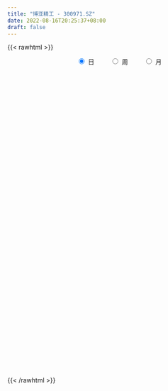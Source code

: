 ```yaml
---
title: "博亚精工 - 300971.SZ"
date: 2022-08-16T20:25:37+08:00
draft: false
---
```

{{< rawhtml >}}
    <div style="text-align: center">
        <label style="padding: 1rem;"><input style="margin-right: .5rem" type="radio" name="period" value="D" checked onclick="period_change(this)">日</label>
        <label style="padding: 1rem;"><input style="margin-right: .5rem" type="radio" name="period" value="W" onclick="period_change(this)">周</label>
        <label style="padding: 1rem;"><input style="margin-right: .5rem" type="radio" name="period" value="M" onclick="period_change(this)">月</label>
    </div>
    <div id="chart" style="height: 700px;"></div> 
    <script type="text/javascript">
        const D_v = [139037.34,92445.89,73125.87,80914.86,70982.46,44482.24,41863.91,31491.57,35878.96,38250.57,38252.52,32068.33,35943.64,37790.79,27698.9,36120.5,53843.96,32982.58,24086.27,30778.63,22217.7,20550.76,42013.86,30377.61,40845.76,30588.51,29373.66,22307.16,25020.8,30353.34,25130.33,26266.7,23688.83,17974.79,16835.4,39855.44,29773.7,24817.72,25462.7,28750.96,23483.54,11874.66,13278.51,14773.24,32583.2,26816.09,20167.13,13720.23,10401.37,14699.93,9747.79,11817.84,10522.97,8174.09,14219.99,10312.87,15884.62,14736.74,14539.2,12418.64,8589.17,10529.0,8806.54,10210.83,12000.91,11700.6,15303.2,32148.65,19069.82,16508.05,16596.69,12438.22,11035.95,19103.13,21287.46,18340.95,29730.82,23813.06,22858.8,34805.84,32520.82,26031.3,54473.54,50428.42,39341.34,28431.37,33750.84,53819.35,79688.36,72992.7,46280.64,63978.43,82988.38,76992.22,65576.5,46847.44,43279.73,41895.03,33385.56,23165.41,31147.27,23696.24,18544.94,17124.68,38862.53,26803.94,30220.03,31107.67,13638.78,11041.52,14353.0,12096.36,11744.8,10891.8,10308.0,6883.0,6713.01,8104.0,8743.44,18357.07,12492.35,12046.59,9754.99,17298.83,13247.57,17048.71,10240.09,19320.27,14662.64,16049.77,7412.18,9829.27,20187.43,10122.27,11365.6,14155.01,19912.42,14604.17,16377.91,14908.81,18852.88,17145.73,14568.27,19459.71,13907.66,16997.96,15174.64,14333.63,10819.75,12410.38,11477.42,9257.0,10459.89,12317.5,14557.92,10932.05,11092.56,8503.95,13274.49,8085.26,5998.66,6640.9,10008.38,8661.92,18038.24,13826.52,8731.03,6072.48,7155.61,6963.8,8156.15,3918.15,9098.05,5809.95,7680.36,8237.14,8328.64,14614.48,9304.7,17328.87,9937.96,13845.85,9403.01,12846.77,17385.34,8218.49,11341.75,6551.11,9371.3,5105.4,4193.04,5893.92,4062.8,4798.1,4263.24,2868.82,5814.95,3989.32,3767.73,3639.46,3730.65,3087.0,16013.3,9485.61,7870.76,6098.19,13264.87,8744.95,20960.9,16508.02,11023.21,9572.94,9367.06,12625.87,14267.26,16749.19,13642.8,11713.66,9376.54,6799.69,5358.45,5857.22,6243.38,7428.01,4466.18,5063.0,4900.79,5159.48,5168.4,3414.0,4132.76,3792.45,3078.92,3521.45,3379.19,3052.69,4772.66,5746.25,4894.22,18292.88,20628.84,12759.67,10125.26,19144.1,13933.22,10945.5,9402.0,9810.4,18418.84,10877.08,11040.04,7195.5,8063.53,7689.45,8693.87,6539.0,9385.7,10188.05,5123.45,4522.35,4417.0,6827.85,4347.96,4853.0,5460.9,4904.7,8486.0,4330.45,6180.9,4613.0,5435.99,5333.0,5062.82,6807.0,8737.83,7048.06,6039.0,5736.35,4465.0,5235.5,7412.05,6096.5,5638.0,12151.38,7800.06,13811.1,10805.5,8774.19,8702.0,15841.24,28731.44,23658.76,11622.0,8673.65,7614.75,10191.57,5886.9,5772.9,6019.45,6713.8,7784.4,7084.64,7725.65,5341.5,7563.92,4655.3,21205.6,12642.5,14460.99,7634.55,7216.95,17738.0,25121.0,53844.33,78390.38,51540.4,38735.0,25691.38,24437.05,17673.92,14945.0,29758.02,26759.88,21354.76,19085.13,14288.8]
const D_histogram = [0.0,0.0031908832,-0.0530577512,-0.3081419205,-0.6903706923,-0.9277405084,-1.005512697,-0.9992196535,-1.0448641177,-0.9153476196,-0.7420117876,-0.6966631819,-0.4808823071,-0.2884705578,-0.2120326187,-0.0101447372,0.1226045862,0.1562793968,0.1869996978,0.1449084734,0.1477631641,0.1246958162,0.2579755738,0.258952298,0.3971717545,0.4479736205,0.4779521157,0.4532892787,0.3620910335,0.3952420335,0.3856313866,0.3928776299,0.3398528842,0.2874325699,0.2489711236,0.3113286649,0.2873948546,0.248265514,0.2253479991,0.0792624087,-0.0976163774,-0.2166542525,-0.2301632937,-0.182039741,-0.0935648235,-0.0014539696,0.0070620964,-0.0111147111,0.0111156404,-0.0273957629,-0.0425472223,-0.0925818375,-0.1444158597,-0.1451917363,-0.0874285201,-0.0334553322,0.017303757,0.07994059,0.1057131307,0.0895570972,0.0956271008,0.0544650201,0.0291284428,-0.0105542853,-0.0781844424,-0.0798359441,-0.0341211763,0.0612993594,0.0525446573,0.0669024866,-0.0576825592,-0.1088913133,-0.1188347162,-0.0083097325,0.0436740349,0.1384654716,0.2586322712,0.2978321333,0.3294984643,0.4044478833,0.4876356264,0.4479848177,0.5327861617,0.6554704117,0.5604010227,0.5061383443,0.4408528708,0.4840333673,0.8043442501,0.8744884359,0.7419576442,0.7627046455,0.9468966781,1.2478843122,1.1133350585,0.8322072377,0.7356141785,0.4447261578,0.1573357642,-0.0601868442,-0.3544801699,-0.5759956509,-0.7447139603,-0.8532055866,-0.7465613703,-0.7106268953,-0.6426948016,-0.8241995131,-0.934311207,-0.9496537612,-1.0155853846,-1.1183032902,-1.0855349564,-1.0953635933,-0.9667825316,-0.8287380276,-0.7188276296,-0.6510961276,-0.5403923745,-0.314152268,-0.1861842365,-0.0424940425,0.0780878081,0.2325699098,0.2241731757,0.259120651,0.2454225308,0.1356608107,0.0726030648,-0.1392835857,-0.2307264124,-0.2260416881,-0.1053150959,-0.0366452167,0.0533161541,0.1428507043,0.2947453206,0.3820033481,0.4788249086,0.5378213997,0.6306945066,0.6829734104,0.6397792794,0.6792258347,0.6577258195,0.6014827104,0.5090863433,0.4449381451,0.3555334612,0.2516222033,0.1626375071,0.0496501098,-0.0151359946,0.0168997174,-0.0899311724,-0.2218361908,-0.4067092633,-0.5637474069,-0.5476796128,-0.5043930079,-0.4311258354,-0.3597945331,-0.2421799025,-0.1420126595,0.0437617276,0.0365911391,-0.0510159983,-0.077754921,-0.0417895494,-0.0659534837,-0.1716988089,-0.1950077606,-0.1286047663,-0.0704248578,-0.007524862,0.0556915988,0.0965202708,0.1503125401,0.1554608312,0.1888462379,0.1860572769,0.0933085158,0.0681631006,0.0865529595,-0.0597462284,-0.1380906821,-0.263870885,-0.3470938582,-0.4935773205,-0.561779159,-0.5658491046,-0.6437293559,-0.6187329323,-0.6159475612,-0.5352047094,-0.4130796895,-0.2589904519,-0.1344736409,-0.07428009,-0.0688764378,-0.0590115428,-0.0231205264,0.1555278928,0.2422648459,0.258636288,0.3034847787,0.386751932,0.4339694804,0.4953326367,0.5446236722,0.4944545351,0.4427991032,0.3587255397,0.3498200224,0.3092021849,0.3082062734,0.1399413691,-0.0799903652,-0.2204006362,-0.3152308746,-0.419836987,-0.5649732139,-0.577283629,-0.4935313173,-0.4051648105,-0.2946407226,-0.1996017137,-0.1104993253,-0.1105853728,-0.1107950794,-0.1280495447,-0.1560673295,-0.1207220065,-0.0765957508,-0.0661186157,-0.0375636769,-0.0807758126,-0.1607772145,-0.2822515251,-0.1093643298,0.0113801258,0.0401183,-0.0267852893,0.0292605981,0.0342815056,0.0542046767,-0.0351241525,-0.0764862873,-0.3681534789,-0.6078489138,-0.6772125492,-0.7144079316,-0.6244781371,-0.4938975929,-0.3537683278,-0.2052591346,-0.0434985957,0.0786200657,0.1788837629,0.2527655479,0.2992807859,0.3229699689,0.3533486418,0.3842459508,0.4129728686,0.4563993886,0.3851072333,0.3634720049,0.3547593819,0.3384783201,0.3519970654,0.3692810957,0.3884537632,0.4254268867,0.4763927549,0.4532375907,0.4112472067,0.3223390931,0.2507077245,0.2154248885,0.1525908885,0.1079814377,0.0922034103,0.0746916681,0.0849207962,0.1124457615,0.0687019753,0.0794277012,0.1069579774,0.1752428906,0.3014690672,0.2614255601,0.2092918241,0.1831067404,0.1466995018,0.0805704955,0.0354714846,-0.0069265473,-0.0211425837,-0.0711462893,-0.175897294,-0.1846262745,-0.1444174784,-0.1557243432,-0.1109423751,-0.0618176465,0.0456688099,0.0729538253,0.1166584295,0.1138525439,0.0964604432,0.1306064592,0.1445519448,0.2405021165,0.31909373,0.2766590089,0.1893173875,0.1379646947,0.0624071073,0.0405909933,0.0222394601,0.0848283382,0.0791647733,0.0429637164,0.048134398,0.0354593087]
const D_fast = [0.0,0.003988604,-0.0655244681,-0.3976441176,-0.9524655624,-1.4217705057,-1.7509208686,-1.9944327384,-2.301293232,-2.4006136389,-2.4127807538,-2.5415979435,-2.4460376455,-2.3257435357,-2.3023137512,-2.102962054,-1.9395615841,-1.8668169243,-1.7893466989,-1.7952108049,-1.7554153232,-1.7473087171,-1.5495350659,-1.4838202673,-1.2463078721,-1.083512601,-0.9340460769,-0.8453865942,-0.846062081,-0.7141005726,-0.6273033729,-0.5218377222,-0.4898992468,-0.4704614186,-0.446680084,-0.3064903765,-0.2585754731,-0.2356384352,-0.2022189504,-0.3284889386,-0.529771819,-0.7029732572,-0.7740231219,-0.7714095045,-0.7063257928,-0.6145784313,-0.6042968412,-0.6252523265,-0.6002430648,-0.6456034089,-0.6713916739,-0.7445717484,-0.8325097356,-0.8695835463,-0.8336774601,-0.7880681052,-0.7329830767,-0.6503610963,-0.5981602729,-0.5919270321,-0.5619502533,-0.589496079,-0.6075505455,-0.649871845,-0.7370481127,-0.7586586004,-0.7214741266,-0.6107287512,-0.6063472889,-0.575263838,-0.7142695235,-0.792701106,-0.8323531879,-0.7239056374,-0.6610033612,-0.5315955567,-0.3467706892,-0.2331127938,-0.1190718467,0.0569895432,0.2620861928,0.3344315885,0.552429473,0.8389813259,0.8840121926,0.9562841003,1.0012118444,1.1654006828,1.6867976282,1.9755639229,2.0285225422,2.239945705,2.6608619071,3.2738206192,3.4176051302,3.3445291188,3.4318396042,3.252133123,3.0040766705,2.771507351,2.3885939828,2.023079589,1.6681827895,1.3463897667,1.2663936403,1.1246713915,1.0319297848,0.644375195,0.3006856994,0.0479297049,-0.2718982647,-0.6541919928,-0.8928073982,-1.1764769334,-1.2895915045,-1.3587315074,-1.4285280168,-1.5235705467,-1.5479648873,-1.4002628477,-1.3188408754,-1.185774192,-1.0456703894,-0.8330458103,-0.7853992505,-0.6856716124,-0.6380140999,-0.7138606174,-0.758767597,-1.005475144,-1.1545995738,-1.2064252715,-1.1120274532,-1.0525188782,-0.9492284689,-0.8239812427,-0.5984002962,-0.4156414317,-0.199113644,-0.005661803,0.2448849305,0.467907187,0.5846578758,0.7939108898,0.9368423294,1.030969898,1.0658451167,1.1129314548,1.1124101362,1.0714044291,1.0230791096,0.9225042398,0.8539341368,0.8901947782,0.7608810952,0.573517029,0.2869666407,-0.0110083546,-0.1318604636,-0.2146721108,-0.2491863972,-0.2678037281,-0.2107340731,-0.146069995,0.0506448239,0.0526220203,-0.0477391167,-0.0939167697,-0.0683987854,-0.1090510907,-0.257721118,-0.3297820099,-0.2955302071,-0.2549565131,-0.1939377328,-0.1167983723,-0.0518396327,0.0395307717,0.0835442706,0.1641412368,0.207866595,0.1384449629,0.1303403228,0.1703684216,0.0091326766,-0.1037344477,-0.2954823718,-0.4654788095,-0.7353566019,-0.9440032302,-1.0895354519,-1.3283480422,-1.4580348517,-1.6092363709,-1.6622946965,-1.6434395989,-1.5540979743,-1.4631995736,-1.4215760451,-1.4333915023,-1.438279493,-1.4081686083,-1.1906382159,-1.0433350513,-0.9623045371,-0.8415848518,-0.6616297155,-0.5059197971,-0.3207234815,-0.135276528,-0.0618320313,-0.0027876874,0.0028201341,0.0813696223,0.118052331,0.194107988,0.0608284258,-0.1791008997,-0.3746113298,-0.5482492868,-0.757814646,-1.0441941764,-1.2008254988,-1.2404560163,-1.2533807122,-1.2165168049,-1.1713782244,-1.1099006674,-1.1376330581,-1.1655415345,-1.214808386,-1.2818430031,-1.2766781818,-1.2517008638,-1.2577533826,-1.2385893631,-1.3019954519,-1.4221911574,-1.6142283494,-1.4686822365,-1.3450927494,-1.3063250002,-1.3799249118,-1.3165638749,-1.302972591,-1.2694982508,-1.3676081181,-1.4280918247,-1.8117973861,-2.2034550494,-2.4421218221,-2.6579191873,-2.7241089272,-2.7170027812,-2.6653155981,-2.5681211885,-2.4172352986,-2.2754616207,-2.1304769828,-1.9934038109,-1.8720683763,-1.7676367011,-1.6489208678,-1.5219620711,-1.3899919361,-1.232465569,-1.2074809159,-1.1382481431,-1.0582709206,-0.9899324025,-0.8884143908,-0.7788100866,-0.6625239783,-0.519194133,-0.3491300761,-0.2589758426,-0.198154425,-0.2064777653,-0.2154322027,-0.1968588166,-0.2215450945,-0.2391591859,-0.2318863607,-0.2307251859,-0.1992658588,-0.1436294531,-0.1701977455,-0.1396150943,-0.0853453237,0.0267503122,0.2283437555,0.2536566384,0.2538458585,0.2734374599,0.2737050968,0.2277187143,0.1914875746,0.1473579059,0.1278562235,0.0600659456,-0.0886593827,-0.1435449318,-0.1394405052,-0.1896784558,-0.1726320815,-0.1389617645,-0.0200581057,0.0254653661,0.0983345777,0.1239918281,0.1307148382,0.197512469,0.2475959408,0.4036716416,0.5620366876,0.5887667187,0.5487544442,0.531892925,0.4719371145,0.4602687488,0.4474770806,0.5312730433,0.5454006717,0.5199405439,0.537144825,0.5333345629]
const D_slow = [0.0,0.0007977208,-0.012466717,-0.0895021971,-0.2620948702,-0.4940299973,-0.7454081715,-0.9952130849,-1.2564291143,-1.4852660192,-1.6707689661,-1.8449347616,-1.9651553384,-2.0372729778,-2.0902811325,-2.0928173168,-2.0621661703,-2.0230963211,-1.9763463966,-1.9401192783,-1.9031784873,-1.8720045332,-1.8075106398,-1.7427725653,-1.6434796266,-1.5314862215,-1.4119981926,-1.2986758729,-1.2081531145,-1.1093426062,-1.0129347595,-0.914715352,-0.829752131,-0.7578939885,-0.6956512076,-0.6178190414,-0.5459703277,-0.4839039492,-0.4275669495,-0.4077513473,-0.4321554416,-0.4863190048,-0.5438598282,-0.5893697634,-0.6127609693,-0.6131244617,-0.6113589376,-0.6141376154,-0.6113587053,-0.618207646,-0.6288444516,-0.6519899109,-0.6880938759,-0.7243918099,-0.74624894,-0.754612773,-0.7502868338,-0.7303016863,-0.7038734036,-0.6814841293,-0.6575773541,-0.6439610991,-0.6366789884,-0.6393175597,-0.6588636703,-0.6788226563,-0.6873529504,-0.6720281105,-0.6588919462,-0.6421663246,-0.6565869644,-0.6838097927,-0.7135184717,-0.7155959049,-0.7046773961,-0.6700610282,-0.6054029604,-0.5309449271,-0.448570311,-0.3474583402,-0.2255494336,-0.1135532292,0.0196433113,0.1835109142,0.3236111699,0.450145756,0.5603589736,0.6813673155,0.882453378,1.101075487,1.286564898,1.4772410594,1.713965229,2.025936307,2.3042700716,2.5123218811,2.6962254257,2.8074069652,2.8467409062,2.8316941952,2.7430741527,2.59907524,2.4128967499,2.1995953532,2.0129550106,1.8352982868,1.6746245864,1.4685747081,1.2349969064,0.9975834661,0.7436871199,0.4641112974,0.1927275583,-0.0811133401,-0.3228089729,-0.5299934798,-0.7097003872,-0.8724744191,-1.0075725128,-1.0861105798,-1.1326566389,-1.1432801495,-1.1237581975,-1.0656157201,-1.0095724261,-0.9447922634,-0.8834366307,-0.849521428,-0.8313706618,-0.8661915583,-0.9238731614,-0.9803835834,-1.0067123574,-1.0158736615,-1.002544623,-0.9668319469,-0.8931456168,-0.7976447798,-0.6779385526,-0.5434832027,-0.3858095761,-0.2150662235,-0.0551214036,0.1146850551,0.2791165099,0.4294871875,0.5567587734,0.6679933097,0.756876675,0.8197822258,0.8604416026,0.87285413,0.8690701314,0.8732950607,0.8508122676,0.7953532199,0.6936759041,0.5527390523,0.4158191491,0.2897208972,0.1819394383,0.091990805,0.0314458294,-0.0040573355,0.0068830964,0.0160308812,0.0032768816,-0.0161618487,-0.026609236,-0.0430976069,-0.0860223091,-0.1347742493,-0.1669254409,-0.1845316553,-0.1864128708,-0.1724899711,-0.1483599034,-0.1107817684,-0.0719165606,-0.0247050011,0.0218093181,0.0451364471,0.0621772222,0.0838154621,0.068878905,0.0343562345,-0.0316114868,-0.1183849513,-0.2417792815,-0.3822240712,-0.5236863473,-0.6846186863,-0.8393019194,-0.9932888097,-1.1270899871,-1.2303599094,-1.2951075224,-1.3287259326,-1.3472959551,-1.3645150646,-1.3792679502,-1.3850480819,-1.3461661087,-1.2855998972,-1.2209408252,-1.1450696305,-1.0483816475,-0.9398892774,-0.8160561182,-0.6799002002,-0.5562865664,-0.4455867906,-0.3559054057,-0.2684504001,-0.1911498539,-0.1140982855,-0.0791129432,-0.0991105345,-0.1542106936,-0.2330184122,-0.337977659,-0.4792209625,-0.6235418697,-0.746924699,-0.8482159017,-0.9218760823,-0.9717765107,-0.9994013421,-1.0270476853,-1.0547464551,-1.0867588413,-1.1257756737,-1.1559561753,-1.175105113,-1.1916347669,-1.2010256862,-1.2212196393,-1.2614139429,-1.3319768242,-1.3593179067,-1.3564728752,-1.3464433002,-1.3531396225,-1.345824473,-1.3372540966,-1.3237029274,-1.3324839656,-1.3516055374,-1.4436439071,-1.5956061356,-1.7649092729,-1.9435112558,-2.09963079,-2.2231051883,-2.3115472702,-2.3628620539,-2.3737367028,-2.3540816864,-2.3093607457,-2.2461693587,-2.1713491622,-2.09060667,-2.0022695096,-1.9062080219,-1.8029648047,-1.6888649576,-1.5925881492,-1.501720148,-1.4130303025,-1.3284107225,-1.2404114562,-1.1480911822,-1.0509777415,-0.9446210198,-0.825522831,-0.7122134333,-0.6094016317,-0.5288168584,-0.4661399273,-0.4122837051,-0.374135983,-0.3471406236,-0.324089771,-0.305416854,-0.2841866549,-0.2560752146,-0.2388997208,-0.2190427955,-0.1923033011,-0.1484925785,-0.0731253117,-0.0077689216,0.0445540344,0.0903307195,0.127005595,0.1471482188,0.15601609,0.1542844532,0.1489988072,0.1312122349,0.0872379114,0.0410813428,0.0049769732,-0.0339541126,-0.0616897064,-0.077144118,-0.0657269156,-0.0474884592,-0.0183238518,0.0101392841,0.0342543949,0.0669060098,0.103043996,0.1631695251,0.2429429576,0.3121077098,0.3594370567,0.3939282304,0.4095300072,0.4196777555,0.4252376205,0.4464447051,0.4662358984,0.4769768275,0.489010427,0.4978752542]
const D_data = [['2021-04-15', 50.0, 45.26, 45.02, 53.28],['2021-04-16', 41.66, 45.31, 41.22, 46.0],['2021-04-19', 44.0, 44.4, 42.0, 45.36],['2021-04-20', 44.65, 40.91, 40.66, 45.25],['2021-04-21', 39.45, 37.16, 37.0, 40.2],['2021-04-22', 37.1, 36.59, 36.11, 37.58],['2021-04-23', 36.95, 36.87, 36.76, 37.77],['2021-04-26', 36.18, 36.8, 35.86, 37.28],['2021-04-27', 36.6, 35.06, 34.63, 36.69],['2021-04-28', 35.35, 36.5, 35.3, 37.09],['2021-04-29', 36.27, 36.98, 36.13, 37.71],['2021-04-30', 36.59, 35.14, 35.03, 37.4],['2021-05-06', 35.12, 37.24, 34.8, 37.24],['2021-05-07', 37.6, 37.46, 36.61, 38.52],['2021-05-10', 37.59, 36.24, 36.11, 37.6],['2021-05-11', 35.86, 38.18, 35.72, 38.18],['2021-05-12', 38.8, 37.97, 37.9, 40.98],['2021-05-13', 37.14, 37.0, 36.4, 37.95],['2021-05-14', 37.2, 36.99, 36.72, 37.6],['2021-05-17', 37.0, 35.9, 35.4, 37.17],['2021-05-18', 35.63, 36.2, 35.63, 36.97],['2021-05-19', 36.04, 35.66, 35.61, 36.54],['2021-05-20', 35.66, 37.81, 35.5, 38.12],['2021-05-21', 37.3, 36.47, 36.21, 37.74],['2021-05-24', 36.37, 38.59, 36.02, 38.68],['2021-05-25', 38.99, 38.12, 37.55, 39.2],['2021-05-26', 37.97, 38.24, 37.32, 38.62],['2021-05-27', 38.2, 37.75, 37.56, 38.2],['2021-05-28', 37.78, 36.75, 36.66, 38.14],['2021-05-31', 36.76, 38.29, 36.67, 38.36],['2021-06-01', 37.92, 37.98, 37.61, 38.46],['2021-06-02', 38.24, 38.36, 37.82, 38.69],['2021-06-03', 38.67, 37.65, 37.61, 38.76],['2021-06-04', 37.38, 37.51, 37.23, 38.5],['2021-06-07', 37.52, 37.55, 37.23, 38.3],['2021-06-08', 37.53, 39.01, 37.3, 39.38],['2021-06-09', 38.82, 38.19, 38.08, 39.3],['2021-06-10', 38.29, 37.97, 37.65, 38.66],['2021-06-11', 37.52, 38.13, 37.31, 38.35],['2021-06-15', 38.14, 36.19, 35.97, 38.16],['2021-06-16', 35.9, 34.86, 34.71, 36.0],['2021-06-17', 34.32, 34.59, 34.32, 35.06],['2021-06-18', 34.65, 35.3, 34.65, 35.45],['2021-06-21', 34.89, 35.92, 34.89, 35.97],['2021-06-22', 36.51, 36.6, 36.51, 38.5],['2021-06-23', 36.53, 37.01, 36.53, 38.2],['2021-06-24', 36.6, 36.15, 36.03, 37.54],['2021-06-25', 36.0, 35.7, 35.6, 36.27],['2021-06-28', 36.39, 36.13, 35.69, 36.39],['2021-06-29', 36.23, 35.23, 35.01, 36.23],['2021-06-30', 35.23, 35.26, 35.08, 35.54],['2021-07-01', 35.51, 34.5, 34.46, 35.51],['2021-07-02', 34.79, 34.01, 33.88, 34.89],['2021-07-05', 34.01, 34.29, 33.92, 34.3],['2021-07-06', 34.8, 34.98, 34.19, 35.24],['2021-07-07', 34.68, 35.08, 34.61, 35.23],['2021-07-08', 35.12, 35.21, 34.81, 35.74],['2021-07-09', 35.21, 35.6, 35.01, 35.82],['2021-07-12', 36.0, 35.35, 35.17, 36.0],['2021-07-13', 35.59, 34.83, 34.72, 35.59],['2021-07-14', 34.76, 35.06, 34.6, 35.11],['2021-07-15', 35.05, 34.34, 34.07, 35.09],['2021-07-16', 34.35, 34.3, 34.1, 34.85],['2021-07-19', 34.08, 33.86, 33.68, 34.53],['2021-07-20', 33.83, 33.09, 32.91, 33.83],['2021-07-21', 33.3, 33.57, 32.95, 33.86],['2021-07-22', 33.57, 34.14, 33.08, 34.17],['2021-07-23', 34.5, 35.06, 34.26, 35.86],['2021-07-26', 34.6, 33.94, 33.65, 35.34],['2021-07-27', 34.34, 34.2, 33.82, 35.23],['2021-07-28', 33.79, 32.07, 32.04, 34.0],['2021-07-29', 32.07, 32.35, 32.07, 32.78],['2021-07-30', 32.0, 32.51, 31.9, 32.8],['2021-08-02', 32.51, 34.14, 32.05, 34.18],['2021-08-03', 34.4, 33.76, 33.67, 35.28],['2021-08-04', 33.73, 34.67, 33.73, 34.85],['2021-08-05', 34.74, 35.64, 34.41, 35.96],['2021-08-06', 36.0, 35.2, 34.72, 36.3],['2021-08-09', 35.41, 35.48, 35.16, 36.35],['2021-08-10', 35.39, 36.55, 35.28, 37.37],['2021-08-11', 36.46, 37.4, 36.21, 37.57],['2021-08-12', 37.0, 36.33, 35.71, 37.02],['2021-08-13', 36.2, 38.4, 36.0, 42.01],['2021-08-16', 38.5, 39.93, 37.51, 40.5],['2021-08-17', 39.23, 37.8, 37.58, 39.56],['2021-08-18', 37.33, 38.39, 37.06, 38.6],['2021-08-19', 37.7, 38.38, 36.76, 39.4],['2021-08-20', 39.25, 40.14, 38.5, 42.58],['2021-08-23', 41.46, 45.23, 41.0, 47.67],['2021-08-24', 44.66, 43.97, 43.25, 47.37],['2021-08-25', 43.14, 42.08, 41.61, 43.69],['2021-08-26', 42.27, 44.5, 41.04, 46.37],['2021-08-27', 44.0, 48.02, 42.62, 52.86],['2021-08-30', 48.02, 51.95, 46.22, 54.76],['2021-08-31', 51.82, 48.2, 48.1, 53.33],['2021-09-01', 48.78, 46.36, 45.51, 49.23],['2021-09-02', 46.05, 48.65, 45.56, 49.57],['2021-09-03', 47.6, 46.03, 44.6, 50.88],['2021-09-06', 46.01, 45.15, 43.35, 46.19],['2021-09-07', 44.52, 45.1, 44.37, 45.72],['2021-09-08', 44.72, 42.98, 42.98, 44.97],['2021-09-09', 42.83, 42.5, 41.7, 43.8],['2021-09-10', 42.74, 41.93, 41.3, 42.96],['2021-09-13', 42.0, 41.62, 41.16, 42.65],['2021-09-14', 41.76, 43.97, 41.4, 44.65],['2021-09-15', 43.0, 43.16, 42.21, 44.38],['2021-09-16', 42.95, 43.55, 42.36, 45.36],['2021-09-17', 43.5, 39.75, 39.65, 43.5],['2021-09-22', 38.69, 39.34, 38.59, 40.31],['2021-09-23', 39.92, 39.59, 39.17, 39.95],['2021-09-24', 39.3, 38.07, 37.92, 39.54],['2021-09-27', 37.91, 36.38, 36.15, 38.56],['2021-09-28', 36.59, 37.05, 36.11, 38.1],['2021-09-29', 36.41, 35.71, 35.61, 36.96],['2021-09-30', 36.09, 36.91, 36.0, 37.0],['2021-10-08', 37.12, 36.97, 36.8, 37.5],['2021-10-11', 36.99, 36.58, 35.71, 36.99],['2021-10-12', 36.68, 35.87, 35.06, 36.68],['2021-10-13', 35.6, 36.28, 35.3, 36.88],['2021-10-14', 35.95, 38.15, 35.95, 38.62],['2021-10-15', 37.47, 37.52, 37.02, 38.19],['2021-10-18', 37.01, 38.2, 37.01, 38.61],['2021-10-19', 37.91, 38.48, 37.63, 38.56],['2021-10-20', 38.56, 39.62, 38.19, 40.22],['2021-10-21', 39.0, 38.01, 37.73, 39.01],['2021-10-22', 37.89, 38.68, 36.89, 39.36],['2021-10-25', 38.21, 38.2, 37.69, 38.45],['2021-10-26', 36.94, 36.69, 36.37, 38.48],['2021-10-27', 36.61, 36.77, 36.22, 38.58],['2021-10-28', 36.21, 34.01, 34.01, 36.26],['2021-10-29', 34.01, 34.42, 33.75, 34.85],['2021-11-01', 34.29, 35.07, 34.29, 35.32],['2021-11-02', 35.1, 36.59, 35.1, 37.4],['2021-11-03', 36.21, 36.25, 35.8, 36.74],['2021-11-04', 36.38, 36.81, 36.1, 37.2],['2021-11-05', 36.62, 37.23, 36.29, 37.58],['2021-11-08', 37.32, 38.71, 36.89, 39.53],['2021-11-09', 38.51, 38.7, 38.1, 38.95],['2021-11-10', 38.89, 39.56, 38.63, 39.62],['2021-11-11', 39.24, 39.83, 39.01, 40.29],['2021-11-12', 39.98, 41.07, 39.98, 41.28],['2021-11-15', 41.0, 41.44, 40.25, 41.85],['2021-11-16', 41.44, 40.78, 40.15, 41.44],['2021-11-17', 40.5, 42.34, 40.3, 42.98],['2021-11-18', 42.3, 42.19, 41.42, 42.56],['2021-11-19', 41.8, 42.1, 41.62, 43.47],['2021-11-22', 42.0, 41.76, 41.64, 42.77],['2021-11-23', 42.38, 42.16, 41.8, 43.34],['2021-11-24', 42.63, 41.85, 41.52, 42.66],['2021-11-25', 42.25, 41.5, 41.21, 42.25],['2021-11-26', 41.7, 41.45, 41.41, 42.77],['2021-11-29', 40.57, 40.81, 40.5, 41.43],['2021-11-30', 40.7, 41.07, 40.21, 41.95],['2021-12-01', 41.08, 42.32, 40.6, 42.32],['2021-12-02', 42.36, 40.47, 40.12, 42.36],['2021-12-03', 40.21, 39.5, 39.43, 40.49],['2021-12-06', 39.61, 37.83, 37.74, 39.65],['2021-12-07', 37.98, 36.95, 36.81, 37.98],['2021-12-08', 37.4, 38.36, 37.4, 39.46],['2021-12-09', 38.55, 38.49, 38.29, 38.97],['2021-12-10', 38.09, 38.84, 38.02, 39.2],['2021-12-13', 38.91, 38.91, 38.28, 39.29],['2021-12-14', 38.5, 39.77, 38.5, 40.16],['2021-12-15', 39.93, 39.99, 39.4, 40.36],['2021-12-16', 40.0, 41.8, 40.0, 41.87],['2021-12-17', 41.4, 39.9, 39.89, 41.75],['2021-12-20', 39.61, 38.63, 38.57, 39.94],['2021-12-21', 38.63, 39.03, 38.46, 39.33],['2021-12-22', 38.95, 39.79, 38.85, 40.38],['2021-12-23', 40.06, 39.02, 38.58, 40.06],['2021-12-24', 38.9, 37.54, 37.5, 39.4],['2021-12-27', 37.8, 38.06, 37.33, 38.38],['2021-12-28', 38.33, 39.15, 38.29, 39.85],['2021-12-29', 39.15, 39.28, 38.61, 39.58],['2021-12-30', 39.44, 39.61, 38.92, 40.0],['2021-12-31', 39.61, 39.95, 39.4, 40.25],['2022-01-04', 39.94, 39.99, 39.12, 39.99],['2022-01-05', 39.49, 40.49, 39.14, 40.66],['2022-01-06', 39.9, 40.15, 39.45, 40.5],['2022-01-07', 40.0, 40.74, 39.56, 41.07],['2022-01-10', 40.55, 40.52, 40.01, 40.95],['2022-01-11', 40.59, 39.25, 39.2, 41.18],['2022-01-12', 39.35, 39.85, 39.35, 40.92],['2022-01-13', 40.02, 40.45, 39.32, 40.85],['2022-01-14', 39.81, 38.06, 37.81, 39.93],['2022-01-17', 37.8, 38.23, 37.42, 38.7],['2022-01-18', 38.28, 36.92, 36.92, 38.36],['2022-01-19', 36.99, 36.63, 36.45, 37.17],['2022-01-20', 36.61, 34.85, 34.6, 36.85],['2022-01-21', 35.19, 34.78, 34.49, 35.19],['2022-01-24', 34.78, 34.87, 34.33, 35.11],['2022-01-25', 34.47, 33.15, 33.15, 35.1],['2022-01-26', 33.15, 33.68, 33.15, 34.16],['2022-01-27', 33.68, 32.85, 32.8, 33.72],['2022-01-28', 33.39, 33.44, 32.66, 33.75],['2022-02-07', 33.88, 33.96, 33.61, 34.2],['2022-02-08', 33.95, 34.66, 33.51, 34.81],['2022-02-09', 34.5, 34.7, 34.45, 34.99],['2022-02-10', 34.73, 34.12, 34.0, 34.84],['2022-02-11', 34.07, 33.36, 33.1, 34.11],['2022-02-14', 33.65, 33.21, 33.01, 33.85],['2022-02-15', 33.53, 33.43, 32.93, 33.53],['2022-02-16', 33.42, 35.66, 33.18, 36.49],['2022-02-17', 35.05, 35.2, 34.92, 35.86],['2022-02-18', 34.95, 34.62, 34.2, 35.35],['2022-02-21', 34.62, 35.2, 34.32, 35.28],['2022-02-22', 35.37, 36.15, 34.41, 37.56],['2022-02-23', 36.13, 36.24, 35.56, 36.5],['2022-02-24', 35.8, 36.96, 35.31, 37.53],['2022-02-25', 35.91, 37.42, 35.6, 37.79],['2022-02-28', 37.47, 36.5, 36.18, 37.61],['2022-03-01', 36.57, 36.51, 36.3, 37.41],['2022-03-02', 36.31, 36.0, 35.68, 36.52],['2022-03-03', 36.03, 36.93, 35.61, 36.99],['2022-03-04', 36.5, 36.63, 35.81, 37.43],['2022-03-07', 36.59, 37.24, 35.8, 37.68],['2022-03-08', 37.34, 34.85, 34.63, 37.38],['2022-03-09', 34.67, 33.16, 31.16, 35.21],['2022-03-10', 34.0, 33.04, 32.81, 34.34],['2022-03-11', 32.82, 32.73, 31.58, 32.92],['2022-03-14', 32.22, 31.73, 31.71, 32.7],['2022-03-15', 31.73, 30.09, 30.09, 31.73],['2022-03-16', 30.6, 30.79, 29.8, 31.05],['2022-03-17', 31.28, 31.66, 30.86, 32.05],['2022-03-18', 31.7, 31.71, 31.35, 32.08],['2022-03-21', 31.73, 32.12, 31.6, 32.23],['2022-03-22', 31.82, 32.15, 31.82, 32.77],['2022-03-23', 31.96, 32.31, 31.78, 32.46],['2022-03-24', 32.05, 31.2, 31.1, 32.05],['2022-03-25', 31.31, 30.96, 30.96, 31.74],['2022-03-28', 31.87, 30.45, 30.0, 31.87],['2022-03-29', 30.45, 29.92, 29.91, 30.79],['2022-03-30', 29.97, 30.46, 29.97, 30.6],['2022-03-31', 30.46, 30.54, 30.01, 30.89],['2022-04-01', 30.1, 30.04, 30.0, 30.6],['2022-04-06', 30.01, 30.16, 29.92, 30.44],['2022-04-07', 30.0, 29.0, 28.88, 30.1],['2022-04-08', 29.28, 27.93, 27.8, 29.28],['2022-04-11', 27.88, 26.5, 26.43, 27.88],['2022-04-12', 26.55, 29.98, 26.3, 31.68],['2022-04-13', 29.69, 29.89, 28.1, 31.58],['2022-04-14', 30.49, 28.97, 28.63, 30.49],['2022-04-15', 28.19, 27.48, 27.3, 28.87],['2022-04-18', 27.5, 28.8, 27.18, 30.29],['2022-04-19', 28.23, 28.16, 27.88, 29.0],['2022-04-20', 28.15, 28.26, 27.9, 28.63],['2022-04-21', 28.1, 26.52, 26.36, 28.35],['2022-04-22', 26.7, 26.53, 25.62, 26.7],['2022-04-25', 23.5, 22.11, 22.0, 24.2],['2022-04-26', 21.79, 20.71, 20.61, 22.52],['2022-04-27', 20.32, 21.25, 20.0, 21.51],['2022-04-28', 20.9, 20.54, 20.26, 21.27],['2022-04-29', 20.87, 21.45, 20.64, 21.72],['2022-05-05', 21.57, 21.8, 21.35, 22.13],['2022-05-06', 21.41, 21.99, 21.22, 22.35],['2022-05-09', 21.84, 22.32, 21.83, 22.85],['2022-05-10', 21.91, 22.89, 21.91, 23.49],['2022-05-11', 22.68, 22.84, 22.62, 23.76],['2022-05-12', 22.71, 22.94, 22.69, 23.38],['2022-05-13', 23.27, 22.93, 22.72, 23.27],['2022-05-16', 22.93, 22.82, 22.8, 23.65],['2022-05-17', 23.0, 22.67, 22.2, 23.0],['2022-05-18', 22.56, 22.88, 22.56, 23.45],['2022-05-19', 22.7, 23.07, 22.42, 23.1],['2022-05-20', 23.14, 23.26, 22.93, 23.67],['2022-05-23', 23.23, 23.74, 23.22, 23.82],['2022-05-24', 23.68, 22.33, 22.31, 24.12],['2022-05-25', 22.21, 22.78, 22.16, 22.88],['2022-05-26', 22.85, 22.94, 22.03, 23.09],['2022-05-27', 23.3, 22.86, 22.71, 23.43],['2022-05-30', 23.28, 23.32, 22.46, 23.33],['2022-05-31', 23.37, 23.57, 22.73, 23.64],['2022-06-01', 23.75, 23.84, 23.08, 24.2],['2022-06-02', 23.7, 24.4, 23.54, 24.46],['2022-06-06', 24.46, 25.05, 24.46, 25.38],['2022-06-07', 24.95, 24.46, 24.29, 25.14],['2022-06-08', 24.46, 24.3, 23.9, 24.76],['2022-06-09', 24.23, 23.57, 23.33, 24.45],['2022-06-10', 23.16, 23.51, 22.81, 23.67],['2022-06-13', 23.5, 23.8, 23.39, 23.87],['2022-06-14', 23.66, 23.28, 22.51, 23.66],['2022-06-15', 23.36, 23.27, 23.15, 23.68],['2022-06-16', 23.27, 23.5, 23.02, 23.75],['2022-06-17', 23.18, 23.41, 22.71, 23.85],['2022-06-20', 23.45, 23.76, 23.4, 24.03],['2022-06-21', 23.7, 24.12, 23.51, 24.68],['2022-06-22', 23.96, 23.22, 23.19, 24.36],['2022-06-23', 23.16, 23.84, 23.01, 23.94],['2022-06-24', 23.9, 24.2, 23.89, 24.35],['2022-06-27', 24.21, 25.06, 24.1, 25.2],['2022-06-28', 25.05, 26.49, 24.65, 26.63],['2022-06-29', 26.3, 24.86, 24.83, 26.3],['2022-06-30', 24.81, 24.65, 24.54, 25.17],['2022-07-01', 24.65, 24.93, 24.61, 25.25],['2022-07-04', 24.9, 24.78, 24.27, 24.9],['2022-07-05', 24.42, 24.24, 23.78, 25.06],['2022-07-06', 24.38, 24.27, 23.98, 24.76],['2022-07-07', 24.56, 24.1, 24.03, 24.56],['2022-07-08', 24.11, 24.31, 24.11, 24.87],['2022-07-11', 24.33, 23.67, 23.38, 24.55],['2022-07-12', 23.75, 22.48, 22.4, 23.75],['2022-07-13', 22.5, 23.24, 22.5, 23.48],['2022-07-14', 23.55, 23.81, 22.91, 24.06],['2022-07-15', 23.69, 23.12, 23.01, 24.06],['2022-07-18', 23.55, 23.8, 23.12, 23.96],['2022-07-19', 23.95, 24.03, 23.61, 24.18],['2022-07-20', 24.05, 25.17, 23.95, 25.69],['2022-07-21', 24.81, 24.57, 24.48, 25.15],['2022-07-22', 24.74, 25.04, 24.57, 25.42],['2022-07-25', 24.61, 24.66, 24.48, 25.2],['2022-07-26', 24.44, 24.51, 23.8, 24.77],['2022-07-27', 24.11, 25.3, 24.07, 25.45],['2022-07-28', 25.3, 25.3, 25.2, 25.59],['2022-07-29', 25.45, 26.8, 25.1, 27.27],['2022-08-01', 27.8, 27.31, 26.75, 29.78],['2022-08-02', 27.02, 26.17, 25.87, 27.88],['2022-08-03', 26.27, 25.49, 25.2, 27.17],['2022-08-04', 25.91, 25.75, 25.2, 26.37],['2022-08-05', 25.75, 25.24, 24.82, 25.9],['2022-08-08', 25.25, 25.75, 24.91, 25.78],['2022-08-09', 25.49, 25.77, 25.35, 26.05],['2022-08-10', 25.69, 27.01, 25.47, 27.01],['2022-08-11', 26.97, 26.44, 26.29, 26.97],['2022-08-12', 26.42, 26.06, 26.02, 26.9],['2022-08-15', 26.06, 26.6, 25.65, 26.6],['2022-08-16', 26.67, 26.46, 26.26, 26.8]]
const W_v = [231483.23,311369.34,175941.95,73734.43,174732.21,145938.56,148135.89,123413.99,136744.96,77387.67,108059.89,57189.9,63328.31,54882.55,81364.19,75648.73,112275.42,170690.3,205771.32,345928.51,274590.92,129939.42,144118.85,39033.3,45040.96,6883.0,54409.87,69396.69,67684.95,65659.58,84656.19,82079.33,64215.82,57524.36,46954.92,57175.96,37079.07,34743.65,49576.69,63418.93,40588.05,23211.1,20080.28,40187.32,65576.93,56856.34,58281.88,29353.24,23705.67,17904.77,13571.6,66700.87,63235.22,55594.99,16383.32,35758.55,25906.71,28515.05,22638.81,32026.24,36533.43,49892.85,88527.09,35485.57,34649.99,60528.31,111554.83,218794.21,110491.58,33373.93]
const W_histogram = [0.0,-0.5386210826,-0.9571598672,-1.0178497997,-1.0267969342,-1.0036942672,-0.908372732,-0.7400798781,-0.5421198858,-0.5548778353,-0.4916451825,-0.5163562112,-0.3843944251,-0.3447077446,-0.2326877079,-0.2919089252,-0.120286491,0.219848706,0.5540991201,1.2577166592,1.5232146297,1.3620629152,1.0613687805,0.7184648014,0.3986277613,0.1869640145,0.085041482,0.0959805123,-0.1690249551,-0.1415189381,0.1339404436,0.370739242,0.4628342866,0.3753861912,0.2614573131,0.2460736009,0.0744452676,0.1181234541,0.1908080706,0.0559809243,-0.2402609032,-0.4977909686,-0.6360122772,-0.6052421089,-0.3705057084,-0.2484934506,-0.4014371535,-0.5339905359,-0.6283671513,-0.7032847578,-0.8364186213,-0.8912185208,-0.9239250724,-1.2025305495,-1.2592596689,-1.1455499784,-0.9672912286,-0.8023012393,-0.5286420252,-0.3550887556,-0.2021526283,-0.0128976232,0.1854006271,0.2923954748,0.2995117749,0.4414433748,0.6492173389,0.6740138251,0.7331735264,0.7822957062]
const W_fast = [0.0,-0.6732763533,-1.3311051047,-1.646257487,-1.9119038551,-2.1397247549,-2.2714964028,-2.2882235183,-2.2257934975,-2.3772709058,-2.4369495486,-2.5907496301,-2.5548864503,-2.601376706,-2.5475285962,-2.6797270448,-2.5381762333,-2.1430788599,-1.6703036657,-0.6522569619,-0.0059553339,0.1734086804,0.1380567408,-0.025231038,-0.2454111377,-0.4103338809,-0.4909960429,-0.4560618845,-0.7633235907,-0.7711973082,-0.4622528156,-0.1327692067,0.0750344095,0.081432862,0.0328683121,0.0790030002,-0.0740140163,-0.0008049663,0.1195816679,-0.0012502473,-0.3575573007,-0.7395351082,-1.0367594861,-1.1572998451,-1.0151898716,-0.9553009765,-1.2086039678,-1.4746549841,-1.7261233874,-1.9768621833,-2.3191007022,-2.5967052318,-2.8603930515,-3.4396311661,-3.8111752026,-3.9838530068,-4.0474170641,-4.0830023846,-3.9415036769,-3.8567225962,-3.7543246259,-3.5682940266,-3.3236456195,-3.1435519032,-3.0615576593,-2.8092652157,-2.4391869169,-2.2458869744,-2.0034338916,-1.7587377851]
const W_slow = [0.0,-0.1346552707,-0.3739452375,-0.6284076874,-0.8851069209,-1.1360304877,-1.3631236707,-1.5481436402,-1.6836736117,-1.8223930705,-1.9453043661,-2.0743934189,-2.1704920252,-2.2566689613,-2.3148408883,-2.3878181196,-2.4178897424,-2.3629275659,-2.2244027858,-1.909973621,-1.5291699636,-1.1886542348,-0.9233120397,-0.7436958393,-0.644038899,-0.5972978954,-0.5760375249,-0.5520423968,-0.5942986356,-0.6296783701,-0.5961932592,-0.5035084487,-0.3877998771,-0.2939533293,-0.228589001,-0.1670706008,-0.1484592839,-0.1189284203,-0.0712264027,-0.0572311716,-0.1172963974,-0.2417441396,-0.4007472089,-0.5520577361,-0.6446841632,-0.7068075259,-0.8071668143,-0.9406644483,-1.0977562361,-1.2735774255,-1.4826820809,-1.7054867111,-1.9364679792,-2.2371006165,-2.5519155338,-2.8383030284,-3.0801258355,-3.2807011453,-3.4128616516,-3.5016338405,-3.5521719976,-3.5553964034,-3.5090462466,-3.4359473779,-3.3610694342,-3.2507085905,-3.0884042558,-2.9199007995,-2.7366074179,-2.5410334914]
const W_data = [['2021-04-16', 50.0, 45.31, 41.22, 53.28],['2021-04-23', 44.0, 36.87, 36.11, 45.36],['2021-04-30', 36.18, 35.14, 34.63, 37.71],['2021-05-07', 35.12, 37.46, 34.8, 38.52],['2021-05-14', 37.59, 36.99, 35.72, 40.98],['2021-05-21', 37.0, 36.47, 35.4, 38.12],['2021-05-28', 36.37, 36.75, 36.02, 39.2],['2021-06-04', 36.76, 37.51, 36.67, 38.76],['2021-06-11', 37.52, 38.13, 37.23, 39.38],['2021-06-18', 38.14, 35.3, 34.32, 38.16],['2021-06-25', 34.89, 35.7, 34.89, 38.5],['2021-07-02', 36.39, 34.01, 33.88, 36.39],['2021-07-09', 34.01, 35.6, 33.92, 35.82],['2021-07-16', 36.0, 34.3, 34.07, 36.0],['2021-07-23', 34.08, 35.06, 32.91, 35.86],['2021-07-30', 34.6, 32.51, 31.9, 35.34],['2021-08-06', 32.51, 35.2, 32.05, 36.3],['2021-08-13', 35.41, 38.4, 35.16, 42.01],['2021-08-20', 38.5, 40.14, 36.76, 42.58],['2021-08-27', 41.46, 48.02, 41.0, 52.86],['2021-09-03', 48.02, 46.03, 44.6, 54.76],['2021-09-10', 46.01, 41.93, 41.3, 46.19],['2021-09-17', 42.0, 39.75, 39.65, 45.36],['2021-09-24', 38.69, 38.07, 37.92, 40.31],['2021-09-30', 37.91, 36.91, 35.61, 38.56],['2021-10-08', 37.12, 36.97, 36.8, 37.5],['2021-10-15', 36.99, 37.52, 35.06, 38.62],['2021-10-22', 37.01, 38.68, 36.89, 40.22],['2021-10-29', 38.21, 34.42, 33.75, 38.58],['2021-11-05', 34.29, 37.23, 34.29, 37.58],['2021-11-12', 37.32, 41.07, 36.89, 41.28],['2021-11-19', 41.0, 42.1, 40.15, 43.47],['2021-11-26', 42.0, 41.45, 41.21, 43.34],['2021-12-03', 40.57, 39.5, 39.43, 42.36],['2021-12-10', 39.61, 38.84, 36.81, 39.65],['2021-12-17', 38.91, 39.9, 38.28, 41.87],['2021-12-24', 39.61, 37.54, 37.5, 40.38],['2021-12-31', 37.8, 39.95, 37.33, 40.25],['2022-01-07', 39.94, 40.74, 39.12, 41.07],['2022-01-14', 40.55, 38.06, 37.81, 41.18],['2022-01-21', 37.8, 34.78, 34.49, 38.7],['2022-01-28', 34.78, 33.44, 32.66, 35.11],['2022-02-11', 33.88, 33.36, 33.1, 34.99],['2022-02-18', 33.65, 34.62, 32.93, 36.49],['2022-02-25', 34.62, 37.42, 34.32, 37.79],['2022-03-04', 37.47, 36.63, 35.61, 37.61],['2022-03-11', 36.59, 32.73, 31.16, 37.68],['2022-03-18', 32.22, 31.71, 29.8, 32.7],['2022-03-25', 31.73, 30.96, 30.96, 32.77],['2022-04-01', 31.87, 30.04, 29.91, 31.87],['2022-04-08', 30.01, 27.93, 27.8, 30.44],['2022-04-15', 27.88, 27.48, 26.3, 31.68],['2022-04-22', 27.5, 26.53, 25.62, 30.29],['2022-04-29', 23.5, 21.45, 20.0, 24.2],['2022-05-06', 21.57, 21.99, 21.22, 22.35],['2022-05-13', 21.84, 22.93, 21.83, 23.76],['2022-05-20', 22.93, 23.26, 22.2, 23.67],['2022-05-27', 23.23, 22.86, 22.03, 24.12],['2022-06-02', 23.28, 24.4, 22.46, 24.46],['2022-06-10', 24.46, 23.51, 22.81, 25.38],['2022-06-17', 23.5, 23.41, 22.51, 23.87],['2022-06-24', 23.45, 24.2, 23.01, 24.68],['2022-07-01', 24.21, 24.93, 24.1, 26.63],['2022-07-08', 24.9, 24.31, 23.78, 25.06],['2022-07-15', 24.33, 23.12, 22.4, 24.55],['2022-07-22', 23.55, 25.04, 23.12, 25.69],['2022-07-29', 24.61, 26.8, 23.8, 27.27],['2022-08-05', 27.8, 25.24, 24.82, 29.78],['2022-08-12', 25.25, 26.06, 24.91, 27.01],['2022-08-19', 26.06, 26.46, 25.65, 26.8]]
const M_v = [718794.5199999998,572894.4299999999,450102.26,297564.59,977234.2699999999,490154.7299999999,198374.51,316327.81,213761.0699999999,176794.77,136867.74,171699.5000000001,202481.87,117332.62,210175.78,250892.35,362659.72]
const M_histogram = [0.0,0.201025641,0.1226608226,-0.1091231329,0.7521297012,0.5298136972,0.2003797989,0.4039126902,0.4340454629,0.0089483054,-0.0684792098,-0.4994145002,-1.3279422965,-1.6438179161,-1.6844381382,-1.4782801548,-1.2837901988]
const M_fast = [0.0,0.2512820513,0.2035824385,-0.0554823002,0.9938029592,0.9039403794,0.6246014309,0.9291124947,1.0677566332,0.6448965521,0.5503492344,-0.005439681,-1.1659530514,-1.8927831502,-2.3545129067,-2.5179249621,-2.6443825557]
const M_slow = [0.0,0.0502564103,0.0809216159,0.0536408327,0.241673258,0.3741266823,0.424221632,0.5251998045,0.6337111703,0.6359482466,0.6188284442,0.4939748191,0.161989245,-0.248965234,-0.6700747686,-1.0396448073,-1.360592357]
const M_data = [['2021-04-30', 50.0, 35.14, 34.63, 53.28],['2021-05-31', 35.12, 38.29, 34.8, 40.98],['2021-06-30', 37.92, 35.26, 34.32, 39.38],['2021-07-30', 35.51, 32.51, 31.9, 36.0],['2021-08-31', 32.51, 48.2, 32.05, 54.76],['2021-09-30', 48.78, 36.91, 35.61, 50.88],['2021-10-29', 37.12, 34.42, 33.75, 40.22],['2021-11-30', 34.29, 41.07, 34.29, 43.47],['2021-12-31', 41.08, 39.95, 36.81, 42.36],['2022-01-28', 39.94, 33.44, 32.66, 41.18],['2022-02-28', 33.88, 36.5, 32.93, 37.79],['2022-03-31', 36.57, 30.54, 29.8, 37.68],['2022-04-29', 30.1, 21.45, 20.0, 31.68],['2022-05-31', 21.57, 23.57, 21.22, 24.12],['2022-06-30', 23.75, 24.65, 22.51, 26.63],['2022-07-29', 24.65, 26.8, 22.4, 27.27],['2022-08-31', 27.8, 26.46, 24.82, 29.78]]
        const D_a = [null,null,null,null,null,null,null,null,34.63,null,null,null,null,null,null,null,40.98,null,null,null,null,null,null,null,null,null,null,null,36.66,null,null,null,null,null,null,39.38,null,null,null,null,null,34.32,null,null,null,null,null,null,36.39,null,null,null,33.88,null,null,null,null,null,36.0,null,null,null,null,null,null,null,null,null,null,null,null,null,31.9,null,null,null,null,null,null,null,null,null,null,null,null,null,null,null,null,null,null,null,null,54.76,null,null,null,null,null,null,null,null,null,null,null,null,null,null,null,null,null,null,null,null,null,null,null,35.06,null,null,null,null,null,40.22,null,null,null,null,null,null,33.75,null,null,null,null,null,null,null,null,null,null,null,null,null,null,43.47,null,null,null,null,null,null,null,null,null,null,null,36.81,null,null,null,null,null,null,41.87,null,null,null,null,null,null,37.33,null,null,null,null,null,null,null,null,null,41.18,null,null,null,null,null,null,null,null,null,null,null,null,32.66,null,null,null,null,null,null,null,null,null,null,null,null,null,null,37.79,null,null,null,null,null,null,null,null,null,null,null,null,29.8,null,null,null,32.77,null,null,null,null,null,null,null,null,null,null,null,null,26.3,null,null,null,null,29.0,null,null,null,null,null,20.0,null,null,null,null,null,null,null,null,null,null,null,null,null,null,null,24.12,null,null,null,22.46,null,null,null,25.38,null,null,null,null,null,22.51,null,null,null,null,null,null,null,null,null,26.63,null,null,null,null,null,null,null,null,null,22.4,null,null,null,null,null,null,null,null,null,null,null,null,null,29.78,null,null,null,null,null,null,null,null,null,25.65,null]
const W_a = [null,null,34.63,null,null,null,null,null,39.38,null,null,null,null,null,null,31.9,null,null,null,null,54.76,null,null,null,null,null,null,null,33.75,null,null,null,null,null,null,41.87,null,null,null,null,null,null,null,null,null,null,null,null,null,null,null,null,null,20.0,null,null,null,null,null,null,null,null,26.63,null,null,null,null,null,null,null]
const M_a = [null,null,null,31.9,null,null,null,43.47,null,null,null,null,20.0,null,null,null,null]
        const D_b = [[{ coord: ['2021-04-27', 39.38] }, { coord: ['2021-06-08', 36.66] }],[{ coord: ['2021-06-17', 36.0] }, { coord: ['2021-10-29', 34.32] }],[{ coord: ['2021-11-19', 41.87] }, { coord: ['2022-02-25', 37.33] }],[{ coord: ['2022-04-27', 24.12] }, { coord: ['2022-07-12', 22.46] }]]
const W_b = [[{ coord: ['2021-04-30', 39.38] }, { coord: ['2021-12-17', 34.63] }]]
const M_b = []
    </script>
{{< /rawhtml >}}